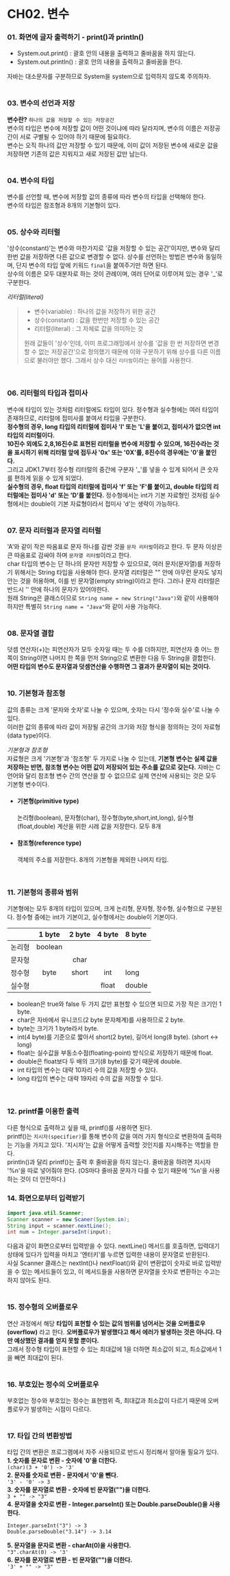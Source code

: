CH02. 변수
==========
### 01. 화면에 글자 출력하기 - print()과 println()
- System.out.print() : 괄호 안의 내용을 출력하고 줄바꿈을 하지 않는다.  
- System.out.println() : 괄호 안의 내용을 출력하고 줄바꿈을 한다.  

자바는 대소문자를 구분하므로 System을 system으로 입력하지 않도록 주의하자.  
<br>
### 03. 변수의 선언과 저장  
__변수란?__ `하나의 값을 저장할 수 있는 저장공간`  
변수의 타입은 변수에 저장할 값이 어떤 것이냐에 따라 달라지며, 변수의 이름은 저장공간이 서로 구별될 수 있어야 하기 때문에 필요하다.  
변수는 오직 하나의 값만 저장할 수 있기 때문에, 이미 값이 저장된 변수에 새로운 값을 저장하면 기존의 값은 지워지고 새로 저장된 값만 남는다.   
<br>
### 04. 변수의 타입  
변수를 선언할 때, 변수에 저장할 값의 종류에 따라 변수의 타입을 선택해야 한다.  
변수의 타입은 참조형과 8개의 기본형이 있다.  
<br>
### 05. 상수와 리터럴  
'상수(constant)'는 변수와 마찬가지로 '값을 저장할 수 있는 공간'이지만, 변수와 달리 한번 값을 저장하면 다른 값으로 변경할 수 없다. 상수를 선언하는 방법은 변수와 동일하며, 단지 변수의 타입 앞에 키워드 `final`을 붙여주기만 하면 된다.  
상수의 이름은 모두 대분자로 하는 것이 관례이며, 여러 단어로 이루어져 있는 경우 '_'로 구분한다.  

_리터럴(literal)_  
>- 변수(variable) : 하나의 값을 저장하기 위한 공간  
>- 상수(constant) : 값을 한번만 저장할 수 있는 공간  
>- 리터럴(literal) : 그 자체로 값을 의미하는 것  
>
>원래 값들이 '상수'인데, 이미 프로그래밍에서 상수를 '값을 한 번 저장하면 변경할 수 없는 저장공간'으로 정의했기 때문에 이와 구분하기 위해 상수를 다른 이름으로 불러야만 했다. 그래서 상수 대신 `리터럴`이라는 용어를 사용한다.

<br>

### 06. 리터럴의 타입과 접미사  
변수에 타입이 있는 것처럼 리터럴에도 타입이 있다. 정수형과 실수형에는 여러 타입이 존재하므로, 리터럴에 접미사를 붙여서 타입을 구분한다.   
__정수형의 경우, long 타입의 리터럴에 접미사 'l' 또는 'L'을 붙이고, 접미사가 없으면 int 타입의 리터럴이다.__  
__10진수 외에도 2,8,16진수로 표현된 리터럴을 변수에 저장할 수 있으며, 16진수라는 것을 표시하기 위해 리터럴 앞에 접두사 '0x' 또는 '0X'를, 8진수의 경우에는 '0'을 붙인다.__  
그리고 JDK1.7부터 정수형 리터럴의 중간에 구분자 '_'를 넣을 수 있게 되어서 큰 숫자를 편하게 읽을 수 있게 되었다.  
__실수형의 경우, float 타입의 리터럴에 접미사 'f' 또는 'F'를 붙이고, double 타입의 리터럴에는 접미사 'd' 또는 'D'를 붙인다.__ 정수형에서는 int가 기본 자료형인 것처럼 실수형에서는 double이 기본 자료형이라서 접미사 'd'는 생략이 가능하다.    
<br>

### 07. 문자 리터럴과 문자열 리터럴 
'A'와 같이 작은 따옴표로 문자 하나를 감싼 것을 `문자 리터럴`이라고 한다. 두 문자 이상은 큰 따옴표로 감싸야 하며 `문자열 리터럴`이라고 한다.  
char 타입의 변수는 단 하나의 문자만 저장할 수 있으므로, 여러 문자(문자열)를 저장하기 위해서는 String 타입을 사용해야 한다. 문자열 리터럴은 "" 안에 아무런 문자도 넣지 안는 것을 허용하며, 이를 빈 문자열(empty string)이라고 한다. 그러나 문자 리터럴은 반드시 '' 안에 하나의 문자가 있어야한다.  
원래 String은 클래스이므로 `String name = new String("Java")`와 같이 사용해야 하지만 특별히 `String name = "Java"`와 같이 사용 가능하다.  
<br>

### 08. 문자열 결합  
덧셈 연산자(+)는 피연산자가 모두 숫자일 때는 두 수를 더하지만, 피연산자 중 어느 한 쪽이 String이면 나머지 한 쪽을 먼저 String으로 변환한 다음 두 String을 결합한다.  
__어떤 타입의 변수도 문자열과 덧셈연산을 수행하면 그 결과가 문자열이 되는 것이다.__  
<br>  

### 10. 기본형과 참조형  
값의 종류는 크게 '문자와 숫자'로 나눌 수 있으며, 숫자는 다시 '정수와 실수'로 나눌 수 있다.  
이러한 값의 종류에 따라 값이 저장될 공간의 크기와 저장 형식을 정의하는 것이 자료형(data type)이다.  

_기본형과 참조형_  
자료형은 크게 '기본형'과 '참조형' 두 가지로 나눌 수 있는데, __기본형 변수는 실제 값을 저장하는 반면, 참조형 변수는 어떤 값이 저장되어 있는 주소를 값으로 갖는다.__ 자바는 C언어와 달리 참조형 변수 간의 연산을 할 수 없으므로 실제 연산에 사용되는 것은 모두 기본형 변수이다.  
- #### 기본형(primitive type)
     논리형(boolean), 문자형(char), 정수형(byte,short,int,long), 실수형(float,double) 계산을 위한 시레 값을 저장한다. 모두 8개
- #### 참조형(reference type)
     객체의 주소를 저장한다. 8개의 기본형을 제외한 나머지 타입.  
<br>

### 11. 기본형의 종류와 범위
기본형에는 모두 8개의 타입이 있으며, 크게 논리형, 문자형, 정수형, 실수형으로 구분된다. 정수형 중에는 int가 기본이고, 실수형에서는 double이 기본이다.  

| | 1 byte  | 2 byte |4 byte|8 byte|
|:---:|:-------:|:------:|:---:|:---|
|논리형| boolean ||||
|문자형|         |  char   |||
|정수형|  byte   | short  |int|long|
|실수형|         |        |float|double|

- boolean은 true와 false 두 가지 값만 표현할 수 있으면 되므로 가장 작은 크기인 1 byte. 
- char은 자바에서 유니코드(2 byte 문자체계)를 사용하므로 2 byte.
- byte는 크기가 1 byte라서 byte.
- int(4 byte)를 기준으로 짧아서 short(2 byte), 길어서 long(8 byte). (short <-> long)
- float는 실수값을 부동소수점(floating-point) 방식으로 저장하기 때문에 float.
- double은 float보다 두 배의 크기(8 byte)를 갖기 때문에 double.
- int 타입의 변수는 대략 10자리 수의 값을 저장할 수 있다.
- long 타입의 변수는 대략 19자리 수의 값을 저장할 수 있다.
<br>

### 12. printf를 이용한 출력
다른 형식으로 출력하고 싶을 때, printf()를 사용하면 된다.  
printf()는 `지시자(specifier)`를 통해 변수의 값을 여러 가지 형식으로 변환하여 출력하는 기능을 가지고 있다. '지시자'는 값을 어떻게 출력할 것인지를 지시해주는 역할을 한다.  
println()과 달리 printf()는 출력 후 줄바꿈을 하지 않는다. 줄바꿈을 하려면 지시자 '%n'을 따로 넣어줘야 한다. (OS마다 줄바꿈 문자가 다를 수 있기 때문에 '%n'을 사용하는 것이 더 안전하다.)
<br>

### 14. 화면으로부터 입력받기
``` java
import java.util.Scanner;
Scanner scanner = new Scaner(System.in);
String input = scanner.nextLine();
int num = Integer.parseInt(input);
```
다음과 같이 화면으로부터 입력받을 수 있다. nextLine() 메서드를 호출하면, 입력대기 상태에 있다가 입력을 마치고 '엔터키'를 누르면 입력한 내용이 문자열로 반환된다.  
사실 Scanner 클래스는 nextInt()나 nextFloat()와 같이 변환없이 숫자로 바로 입력받을 수 있는 메서드들이 있고, 이 메서드들을 사용하면 문자열을 숫자로 변환하는 수고는 하지 않아도 된다.  
<br>

### 15. 정수형의 오버플로우
연산 과정에서 해당 __타입이 표현할 수 있는 값의 범위를 넘어서는 것을 오버플로우(overflow)__ 라고 한다. __오버플로우가 발생했다고 해서 에러가 발생하는 것은 아니다. 다만 예상했던 결과를 얻지 못할 뿐이다.__  
그래서 정수형 타입이 표현할 수 있는 최대값에 1을 더하면 최소값이 되고, 최소값에서 1을 빼면 최대값이 된다.  
<br>

### 16. 부호있는 정수의 오버플로우
부호없는 정수와 부호있는 정수는 표현범위 즉, 최대값과 최소값이 다르기 때문에 오버플로우가 발생하는 시점이 다르다.  
<br>

### 17. 타입 간의 변환방법
타입 간의 변환은 프로그램에서 자주 사용되므로 반드시 정리해서 알아둘 필요가 있다.  
__1. 숫자를 문자로 변환 - 숫자에 '0'을 더한다.__   
```(char)(3 + '0') -> '3'```   
__2. 문자를 숫자로 변환 - 문자에서 '0'을 뺀다.__  
```'3' - '0' -> 3```  
__3. 숫자를 문자열로 변환 - 숫자에 빈 문자열("")을 더한다.__   
```3 + "" -> "3"```  
__4. 문자열을 숫자로 변환 - Integer.parseInt() 또는 Double.parseDouble()을 사용한다.__    
```
Integer.parseInt("3") -> 3
Double.parseDouble("3.14") -> 3.14
```
__5. 문자열을 문자로 변환 - charAt(0)을 사용한다.__   
```"3".charAt(0) -> '3'```   
__6. 문자를 문자열로 변환 - 빈 문자열("")을 더한다.__   
```'3' + "" -> "3"```   
